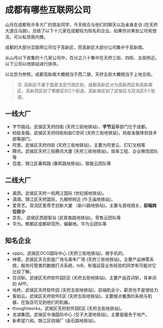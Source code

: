 # 成都有哪些互联网公司

山月在成都有许多大厂的朋友同学，今天结合与他们的聊天以及亲身走访 (在天府大道压马路)，总结了以下十几家在成都较为知名的企业。如果你对某些公司有想法，可以私信我内推。

成都的大部分互联网公司位于高新区，而高新区大部分公司集中于高新南。

从山月以下收集的十几家公司中，百分之八十集中在天府三街、四街、五街附近。以下公司以地铁站进行排序。

以北京为参照，成都高新南大概相当于西二旗，天府五街大概相当于上地五街。

> 注: 高新区不属于国家法定行政区划，成都高新区分为高新西区和高新南区，高新西区划了郫都区的2个街道，高新南区划了武侯区与双流区5个街道。

## 一线大厂

+ 字节跳动。武侯区天府四街 (天府三街地铁站)，**字节云**等部门位于成都。
+ 蚂蚁金服。武侯区天府四街蚂蚁C空间 (天府三街地铁站)，蚂蚁金服体验技术部等部门。
+ 阿里。武侯区天府四街 (天府三街地铁站)，主要为阿里云、钉钉文档等
+ 腾讯。武侯区天府三街腾讯大厦 (天府三街地铁站)。效率工程、企业微信团队等
+ 百度。锦江区春熙路 (春熙路地铁站)。智能云团队等

## 二线大厂

+ 美团。武侯区天府一街两江国际 (世纪城地铁站)。
+ 滴滴。锦江区天府国际，九眼桥附近 (牛王庙地铁站)。
+ 爱奇艺。双流区爱奇艺创新大厦 （新川路地铁站)。主要与游戏相关，**前端岗位较少**
+ 京东。 武侯区西部智谷 (武青南路地铁站)。零售云团队等
+ 华为。郫都区成都研究所，偏僻地。华为云团队等

## 知名企业

+ oppo。武侯区OCG国际中心 (天府三街地铁站)。做手机的。
+ 神策。武侯区天合凯旋广场与美年广场 (天府三街地铁站)。主要产品神策系统，服务托管类的数据打点系统，toB，有强运营业务经验的同学有可能对它比较了解。
+ 百词斩。武侯区天府软件园E区 (天府五街地铁站)。主要产品百词斩，背单词的 APP。
+ 咕咚。武侯区天府软件园 (天府五街地铁站)。前端机会少，薪资也不是很给力
+ 客如云。武侯区天府软件E区 (天府五街地铁站)。主要做点餐类的系统与机器，在饭店可见到他们的机器。
+ thoughtworks。武侯区天府软件园E区 (天府五街地铁站)。
+ 龙湖集团。武侯区中海国际中心 (交子大道地铁站)。主要是服务于地产。
+ 新希望六和。锦江区琉璃厂 (金石路地铁站)。
